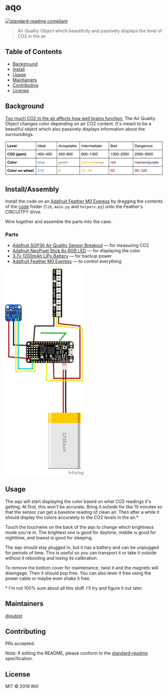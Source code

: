 # aqo

[![standard-readme compliant](https://img.shields.io/badge/standard--readme-OK-green.svg?style=flat)](https://github.com/RichardLitt/standard-readme)

> Air Quality Object which beautifully and passively displays the level of CO2 in the air

## Table of Contents

- [Background](#background)
- [Install](#install)
- [Usage](#usage)
- [Maintainers](#maintainers)
- [Contributing](#contributing)
- [License](#license)

## Background

[Too much CO2 in the air affects how well brains function.](https://ehp.niehs.nih.gov/doi/pdf/10.1289/ehp.1510037#page=6&zoom=auto,-131,530) The Air Quality Object changes color depending on air CO2 content. It's meant to be a beautiful object which also passively displays information about the surroundings.

![Chart displaying 5 levels of air quality. Each level has three data points: CO2 (ppm), Color, and Color on wheel. Ideal: 400–450 ppm, blue, 210; Acceptable: 450–600 ppm, green, 0; Intermediate: 600–1300 ppm, yellow/orange, 55–74; Bad: 1300–2500, red, 85; Dangerous: 2500–5000, maroon/purple, 95–120](/images/values.png)

## Install/Assembly

Install the code on an [Adafruit Feather M0 Express](https://www.adafruit.com/product/3403) by dragging the contents of the [code](/code) folder (`lib`, `main.py` and `helpers.py`) onto the Feather's CIRCUITPY drive.

Wire together and assemble the parts into the case.

### Parts
* [Adafruit SGP30 Air Quality Sensor Breakout](https://www.adafruit.com/product/3709) — for measuring CO2
* [Adafruit NeoPixel Stick 8x RGB LED](https://www.adafruit.com/product/1426) — for displaying the color
* [3.7v 1200mAh LiPo Battery](https://www.adafruit.com/product/258) — for backup power
* [Adafruit Feather M0 Express](https://www.adafruit.com/product/3403) — to control everything

<img src="https://github.com/qubist/aqo/blob/master/wiring/aqo_circuit.png" alt="Circuit diagram for the aqo, showing how to connect the Feather M0, SPG30, NeoPixel Bar, and battery together" width="250"/>

## Usage

The aqo will start displaying the color based on what CO2 readings it's getting. At first, this won't be accurate. Bring it outside for like 10 minutes so that the sensor can get a baseline reading of clean air. Then after a while it should display the colors accurately to the CO2 levels in the air.*

Touch the touchwire on the back of the aqo to change which brightness mode you're in. The brightest one is good for daytime, middle is good for nighttime, and lowest is good for sleeping.

The aqo should stay plugged in, but it has a battery and can be unplugged for periods of time. This is useful so you can transport it or take it outside without it rebooting and losing its calibration.

To remove the bottom cover for maintenance, twist it and the magnets will disengage. Then it should pop free. You can also lever it free using the power cable or maybe even shake it free.

\* I'm not 100% sure about all this stuff. I'll try and figure it out later.

## Maintainers

[@qubist](https://github.com/qubist)

## Contributing

PRs accepted.

Note: If editing the README, please conform to the [standard-readme](https://github.com/RichardLitt/standard-readme) specification.

## License

MIT © 2019 Will
